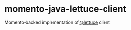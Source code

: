 # momento-java-lettuce-client
Momento-backed implementation of [@lettuce](https://github.com/redis/lettuce) client
